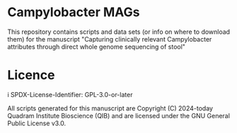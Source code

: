 
# Campylobacter MAGs

This repository contains scripts and data sets (or info on where to download them) for the manuscript 
"Capturing clinically relevant Campylobacter attributes through direct whole genome sequencing of stool"

# Licence
i
SPDX-License-Identifier: GPL-3.0-or-later

All scripts generated for this manuscript are Copyright (C) 2024-today Quadram Institute Bioscience (QIB) and are licensed under the GNU General Public License v3.0.

